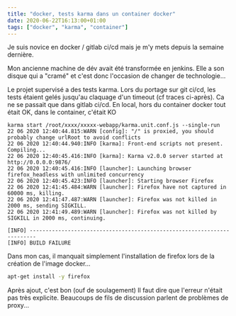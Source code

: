 ```yaml
---
title: "docker, tests karma dans un container docker"
date: 2020-06-22T16:13:00+01:00
tags: ["docker", "karma", "container"]
---
```

Je suis novice en docker / gitlab ci/cd mais je m'y mets depuis la semaine dernière. 

Mon ancienne machine de dév avait été transformée en jenkins. Elle a son disque qui a "cramé" et c'est donc  l'occasion de changer de technologie...

Le projet supervisé a des tests karma.
Lors du portage sur git ci/cd, les tests étaient gelés jusqu'au claquage d'un timeout (cf traces ci-après). 
Ca ne se passait que dans gitlab ci/cd. En local, hors du container docker tout était OK, dans le container, c'était KO



```text
karma start /root/xxxx/xxxxx-webapp/karma.unit.conf.js --single-run
22 06 2020 12:40:44.815:WARN [config]: "/" is proxied, you should probably change urlRoot to avoid conflicts 
22 06 2020 12:40:44.940:INFO [karma]: Front-end scripts not present. Compiling... 
22 06 2020 12:40:45.416:INFO [karma]: Karma v2.0.0 server started at http://0.0.0.0:9876/ 
22 06 2020 12:40:45.416:INFO [launcher]: Launching browser firefox_headless with unlimited concurrency 
22 06 2020 12:40:45.423:INFO [launcher]: Starting browser Firefox 
22 06 2020 12:41:45.484:WARN [launcher]: Firefox have not captured in 60000 ms, killing. 
22 06 2020 12:41:47.487:WARN [launcher]: Firefox was not killed in 2000 ms, sending SIGKILL. 
22 06 2020 12:41:49.489:WARN [launcher]: Firefox was not killed by SIGKILL in 2000 ms, continuing. 
 
[INFO] ------------------------------------------------------------------------
[INFO] BUILD FAILURE
```


Dans mon cas, il manquait simplement l'installation de firefox lors de la création de l'image docker...

```bash
apt-get install -y firefox
```


Après ajout, c'est bon (ouf de soulagement) 
Il faut dire que l'erreur n'était pas très explicite. Beaucoups de fils de discussion parlent de problèmes de proxy...



